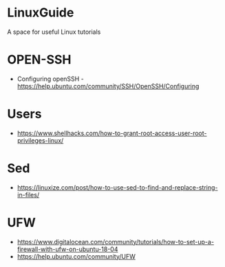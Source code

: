 # LinuxGuide
A space for useful Linux tutorials 

# OPEN-SSH
- Configuring openSSH - https://help.ubuntu.com/community/SSH/OpenSSH/Configuring

# Users 
- https://www.shellhacks.com/how-to-grant-root-access-user-root-privileges-linux/

# Sed
- https://linuxize.com/post/how-to-use-sed-to-find-and-replace-string-in-files/

# UFW
- https://www.digitalocean.com/community/tutorials/how-to-set-up-a-firewall-with-ufw-on-ubuntu-18-04
- https://help.ubuntu.com/community/UFW
